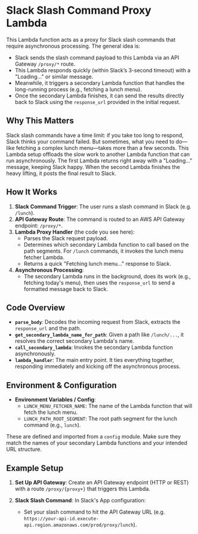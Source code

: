 # Slack Slash Command Proxy Lambda

This Lambda function acts as a proxy for Slack slash commands that require asynchronous processing. The general idea is:

- Slack sends the slash command payload to this Lambda via an API Gateway `/proxy/*` route.
- This Lambda responds quickly (within Slack’s 3-second timeout) with a "Loading..." or similar message.
- Meanwhile, it triggers a secondary Lambda function that handles the long-running process (e.g., fetching a lunch menu).
- Once the secondary Lambda finishes, it can send the results directly back to Slack using the `response_url` provided in the initial request.

## Why This Matters

Slack slash commands have a time limit: if you take too long to respond, Slack thinks your command failed. But sometimes, what you need to do—like fetching a complex lunch menu—takes more than a few seconds. This Lambda setup offloads the slow work to another Lambda function that can run asynchronously. The first Lambda returns right away with a "Loading..." message, keeping Slack happy. When the second Lambda finishes the heavy lifting, it posts the final result to Slack.

## How It Works

1. **Slack Command Trigger**:
   The user runs a slash command in Slack (e.g. `/lunch`).
2. **API Gateway Route**:
   The command is routed to an AWS API Gateway endpoint: `/proxy/*`.
3. **Lambda Proxy Handler** (the code you see here):
   - Parses the Slack request payload.
   - Determines which secondary Lambda function to call based on the path segments. For `/lunch` commands, it invokes the lunch menu fetcher Lambda.
   - Returns a quick "Fetching lunch menu..." response to Slack.
4. **Asynchronous Processing**:
   - The secondary Lambda runs in the background, does its work (e.g., fetching today's menu), then uses the `response_url` to send a formatted message back to Slack.

## Code Overview

- **`parse_body`**: Decodes the incoming request from Slack, extracts the `response_url` and the path.
- **`get_secondary_lambda_name_for_path`**: Given a path like `/lunch/...`, it resolves the correct secondary Lambda's name.
- **`call_secondary_lambda`**: Invokes the secondary Lambda function asynchronously.
- **`lambda_handler`**: The main entry point. It ties everything together, responding immediately and kicking off the asynchronous process.

## Environment & Configuration

- **Environment Variables / Config**:
  - `LUNCH_MENU_FETCHER_NAME`: The name of the Lambda function that will fetch the lunch menu.
  - `LUNCH_PATH_ROOT_SEGMENT`: The root path segment for the lunch command (e.g., `lunch`).

These are defined and imported from a `config` module.
Make sure they match the names of your secondary Lambda functions and your intended URL structure.

## Example Setup

1. **Set Up API Gateway**:
   Create an API Gateway endpoint (HTTP or REST) with a route `/proxy/{proxy+}` that triggers this Lambda.

2. **Slack Slash Command**:
   In Slack's App configuration:
   - Set your slash command to hit the API Gateway URL (e.g. `https://your-api-id.execute-api.region.amazonaws.com/prod/proxy/lunch`).

